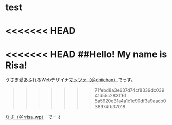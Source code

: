 # test

<<<<<<< HEAD
=======
<<<<<<< HEAD
##Hello! My name is Risa!
=======
うさぎ愛あふれるWebデザイナ[マッツォ（＠chiichan）](https://twitter.com/chiichan)でっす。
>>>>>>> 71febd8a3e637d74cf8339dc03941d55c2831f6f
>>>>>>> 5a5920e31a4a1c1e90df3a9aacb038974fb37018

[りさ（＠rrisa_wp）](https://twitter.com/rrisa_wp)　でーす
